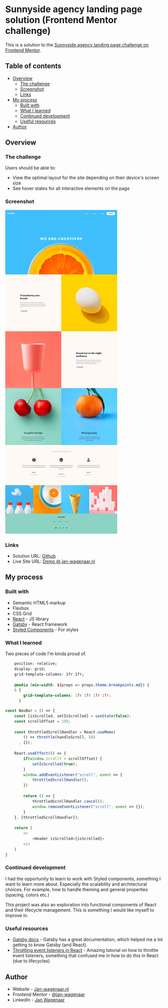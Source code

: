 # Sunnyside agency landing page solution (Frontend Mentor challenge)

This is a solution to the [Sunnyside agency landing page challenge on Frontend Mentor](https://www.frontendmentor.io/challenges/sunnyside-agency-landing-page-7yVs3B6ef).

## Table of contents

- [Overview](#overview)
  - [The challenge](#the-challenge)
  - [Screenshot](#screenshot)
  - [Links](#links)
- [My process](#my-process)
  - [Built with](#built-with)
  - [What I learned](#what-i-learned)
  - [Continued development](#continued-development)
  - [Useful resources](#useful-resources)
- [Author](#author)

## Overview

### The challenge

Users should be able to:

- View the optimal layout for the site depending on their device's screen size
- See hover states for all interactive elements on the page

### Screenshot

![Screenshot](./screenshot.jpeg)

### Links

- Solution URL: [Github](https://github.com/jan-wagenaar/sunny-side-v1)
- Live Site URL: [Demo @ jan-wagenaar.nl](https://jan-wagenaar.nl/work/gatsby-agency/)

## My process

### Built with

- Semantic HTML5 markup
- Flexbox
- CSS Grid
- [React](https://reactjs.org/) - JS library
- [Gatsby](https://www.gatsbyjs.com/) - React framework
- [Styled Components](https://styled-components.com/) - For styles

### What I learned

Two pieces of code I'm kinda proud of. 

```css
    position: relative;
    display: grid;
    grid-template-columns: 1fr 1fr;

    @media (min-width: ${props => props.theme.breakpoints.md}) {
    & {
        grid-template-columns: 1fr 1fr 1fr 1fr;
      }
```

```js
const NavBar = () => {
    const [isScrolled, setIsScrolled] = useState(false);
    const scrollOffset = 150;

    const throttledScrollHandler = React.useMemo(
        () => throttle(handleScroll, 50)
      , []);

    React.useEffect(() => {
        if(window.scrollY > scrollOffset) {
            setIsScrolled(true);
        }
        window.addEventListener("scroll", event => {
            throttledScrollHandler();
        })

        return () => {
            throttledScrollHandler.cancel();
            window.removeEventListener("scroll", event => {});
        }
    }, [throttledScrollHandler]);

    return (
        <>
            <Header isScrolled={isScrolled}>
        </>
    )
}
```

### Continued development

I had the opportunity to learn to work with Styled components, something I want to learn more about. Especially the scalability and architectural choices. For example, how to handle theming and general properties (spacing, colors etc.)

This project was also an exploration into functional components of React and their lifecycle management. This is something I would like myself to improve in.

### Useful resources

- [Gatsby docs](https://www.gatsbyjs.com/docs/) - Gatsby has a great documentation, which helped me a lot getting to know Gatsby (and React).
- [Throttling event listeners in React](https://dmitripavlutin.com/react-throttle-debounce/) - Amazing tutorial on how to throttle event listeners, something that confused me in how to do this in React (due to lifecycles)

## Author

- Website - [Jan-wagenaar.nl](https://www.jan-wagenaar.com)
- Frontend Mentor - [@jan-wagenaar](https://www.frontendmentor.io/profile/jan-wagenaar)
- LinkedIn - [Jan Wagenaar](https://www.linkedin.com/in/jan-wagenaar/)